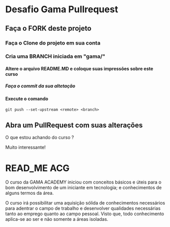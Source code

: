 # Desafio Gama Pullrequest

## Faça o FORK deste projeto

### Faça o Clone do projeto em sua conta

### Cria uma BRANCH iniciada em "gama/"

#### Altere o arquivo README.MD e coloque suas impressões sobre este curso

##### Faça o commit da sua altetação

#### Execute o comando

`git push --set-upstream <remote> <branch>`

## Abra um PullRequest com suas alterações

O que estou achando do curso ?

Muito interessante!

# **READ_ME ACG**

O curso da GAMA ACADEMY iniciou com conceitos básicos e úteis para o bom desenvolvimento de um iniciante em tecnologia; e conhecimentos de alguns termos da área. 

O curso irá possibilitar uma aquisição sólida de conhecimentos necessários para adentrar o campo de trabalho e desenvolver qualidades necessárias tanto ao emprego quanto ao campo pessoal. Visto que, todo conhecimento aplica-se ao ser e não somente a áreas isoladas.